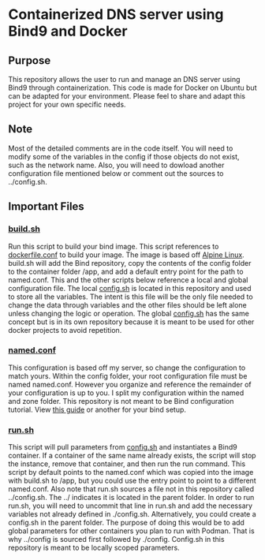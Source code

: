 
# Containerized DNS server using Bind9 and Docker

## Purpose
This repository allows the user to run and manage an DNS server using Bind9 through containerization. This code is made for Docker on Ubuntu but can be adapted for your environment. Please feel to share and adapt this project for your own specific needs.

## Note
Most of the detailed comments are in the code itself. You will need to modify some of the variables in the config if those objects do not exist, such as the network name. Also, you will need to dowload another configuration file mentioned below or comment out the sources to ../config.sh.

## Important Files
### [build.sh](https://github.com/notarobot767/dns-bind9/blob/master/build.sh)
Run this script to build your bind image. This script references to [dockerfile.conf](https://github.com/notarobot767/dns-bind9/blob/master/config/dockerfile.conf) to build your image. The image is based off [Alpine Linux](https://hub.docker.com/_/alpine). build.sh will add the Bind repository, copy the contents of the config folder to the container folder /app, and add a default entry point for the path to named.conf. This and the other scripts below reference a local and global configuration file. The local [config.sh](https://github.com/notarobot767/dns-bind9/blob/master/config/config.sh) is located in this repository and used to store all the variables. The intent is this file will be the only file needed to change the data through variables and the other files should be left alone unless changing the logic or operation. The global [config.sh](https://github.com/notarobot767/global_config) has the same concept but is in its own repository because it is meant to be used for other docker projects to avoid repetition.

### [named.conf](https://github.com/notarobot767/dns-bind9/blob/master/app/named.conf)
This configuration is based off my server, so change the configuration to match yours. Within the config folder, your root configuration file must be named named.conf. However you organize and reference the remainder of your configuration is up to you. I split my configuration within the named and zone folder. This repository is not meant to be Bind configuration tutorial. View [this guide](https://bind9.readthedocs.io/en/latest/) or another for your bind setup.

### [run.sh](https://github.com/notarobot767/dns-bind9/blob/master/run_ns1.sh)
This script will pull parameters from [config.sh](https://github.com/notarobot767/dns-bind9/blob/master/config/config.sh) and instantiates a Bind9 container. If a container of the same name already exists, the script will stop the instance, remove that container, and then run the run command. This script by default points to the named.conf which was copied into the image with build.sh to /app, but you could use the entry point to point to a different named.conf. Also note that run.sh sources a file not in this repository called ../config.sh. The ../ indicates it is located in the parent folder. In order to run run.sh, you will need to uncommit that line in run.sh and add the necessary variables not already defined in ./config.sh. Alternatively, you could create a config.sh in the parent folder. The purpose of doing this would be to add global parameters for other containers you plan to run with Podman. That is why ../config is sourced first followed by ./config. Config.sh in this repository is meant to be locally scoped parameters.
